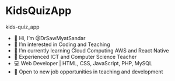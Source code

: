 # KidsQuizApp
kids-quiz_app
- 👋 Hi, I’m @DrSawMyatSandar
- 👀 I’m interested in Coding and Teaching
- 🌱 I’m currently learning Cloud Computing AWS and React Native
- 🌟 Experienced ICT and Computer Science Teacher  
- 💻 Web Developer | HTML, CSS, JavaScript, PHP, MySQL  
- 🎯 Open to new job opportunities in teaching and development  

<!---
DrSawMyatSandar/DrSawMyatSandar is a ✨ special ✨ repository because its `README.md` (this file) appears on your GitHub profile.
You can click the Preview link to take a look at your changes.
--->
